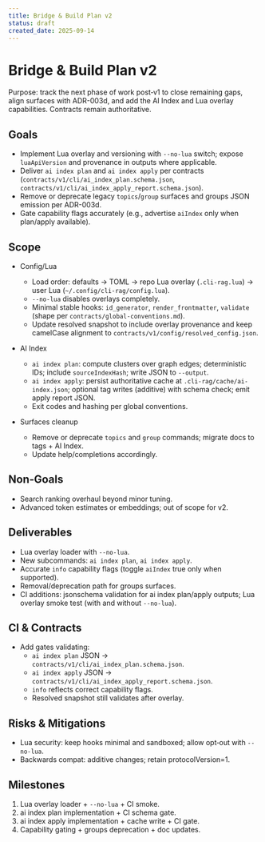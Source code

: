 ```yaml
---
title: Bridge & Build Plan v2
status: draft
created_date: 2025-09-14
---
```


# Bridge & Build Plan v2

Purpose: track the next phase of work post‑v1 to close remaining gaps, align surfaces with ADR-003d, and add the AI Index and Lua overlay capabilities. Contracts remain authoritative.

## Goals
- Implement Lua overlay and versioning with `--no-lua` switch; expose `luaApiVersion` and provenance in outputs where applicable.
- Deliver `ai index plan` and `ai index apply` per contracts (`contracts/v1/cli/ai_index_plan.schema.json`, `contracts/v1/cli/ai_index_apply_report.schema.json`).
- Remove or deprecate legacy `topics`/`group` surfaces and groups JSON emission per ADR-003d.
- Gate capability flags accurately (e.g., advertise `aiIndex` only when plan/apply available).

## Scope
- Config/Lua
  - Load order: defaults → TOML → repo Lua overlay (`.cli-rag.lua`) → user Lua (`~/.config/cli-rag/config.lua`).
  - `--no-lua` disables overlays completely.
  - Minimal stable hooks: `id_generator`, `render_frontmatter`, `validate` (shape per `contracts/global-conventions.md`).
  - Update resolved snapshot to include overlay provenance and keep camelCase alignment to `contracts/v1/config/resolved_config.json`.

- AI Index
  - `ai index plan`: compute clusters over graph edges; deterministic IDs; include `sourceIndexHash`; write JSON to `--output`.
  - `ai index apply`: persist authoritative cache at `.cli-rag/cache/ai-index.json`; optional tag writes (additive) with schema check; emit apply report JSON.
  - Exit codes and hashing per global conventions.

- Surfaces cleanup
  - Remove or deprecate `topics` and `group` commands; migrate docs to tags + AI Index.
  - Update help/completions accordingly.

## Non‑Goals
- Search ranking overhaul beyond minor tuning.
- Advanced token estimates or embeddings; out of scope for v2.

## Deliverables
- Lua overlay loader with `--no-lua`.
- New subcommands: `ai index plan`, `ai index apply`.
- Accurate `info` capability flags (toggle `aiIndex` true only when supported).
- Removal/deprecation path for groups surfaces.
- CI additions: jsonschema validation for ai index plan/apply outputs; Lua overlay smoke test (with and without `--no-lua`).

## CI & Contracts
- Add gates validating:
  - `ai index plan` JSON → `contracts/v1/cli/ai_index_plan.schema.json`.
  - `ai index apply` JSON → `contracts/v1/cli/ai_index_apply_report.schema.json`.
  - `info` reflects correct capability flags.
  - Resolved snapshot still validates after overlay.

## Risks & Mitigations
- Lua security: keep hooks minimal and sandboxed; allow opt‑out with `--no-lua`.
- Backwards compat: additive changes; retain protocolVersion=1.

## Milestones
1) Lua overlay loader + `--no-lua` + CI smoke.
2) ai index plan implementation + CI schema gate.
3) ai index apply implementation + cache write + CI gate.
4) Capability gating + groups deprecation + doc updates.

